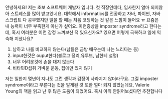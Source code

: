 안녕하세요! 저는 초보 소프트웨어 개발자 입니다. 첫 직장인데다, 입사한지 얼마 되지않아 스트레스를 많이 받고있네요. 대학에서 informatics를 전공하고 자바, 파이썬, 자바스크립트 다 공부했지만 일을 할 때는 처음 코딩하는 것 같은 느낌이 들어요 ㅠ 요즘은 내 능력이 너무 부족한게 아닌가 싶어요..이런증상을 imposter syndrome라고 한다는데, 혹시 여러분은 이런 감정 느껴보신 적 있으신가요? 있으면 어떻게 극복하고 일에 익숙해 지셨나요?

1. 남하고 나를 비교하지 않는다(남들은 금방 배우는데 나는 느리다는 등)
2. input한것은 ouput한다(블로그 정리,유투브, 남한테 설명)
3. 너무 어려운것에 손을 대지 않는다
4. 비타민D섭취 가벼운 운동, 집에만 있지 않기

저는 일한지 몇년이 지나도 그런 생각과 감정이 사라지지 않더라구요. 그걸 imposter syndrome이라고 부른다는 것을 알게된 것 또한 얼마 되지 않았는데요, Valerie Young의 책을 읽고 난 후 많은 도움이 되었어요. 혹시 아직 안읽어보셨다면 추천합니다